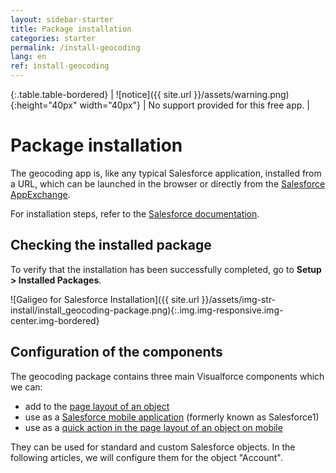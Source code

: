 ```yaml
---
layout: sidebar-starter
title: Package installation
categories: starter
permalink: /install-geocoding
lang: en
ref: install-geocoding
---
```


{:.table.table-bordered}
| ![notice]({{ site.url }}/assets/warning.png){:height="40px" width="40px"}  | No support provided for this free app. |

# Package installation

The geocoding app is, like any typical Salesforce application, installed from a URL, which can be launched in the browser or directly from the [Salesforce AppExchange](https://appexchange.salesforce.com/appxListingDetail?listingId=a0N30000000q66zEAA).

For installation steps, refer to the [Salesforce documentation](https://developer.salesforce.com/docs/atlas.en-us.appExchangeInstallGuide.meta/appExchangeInstallGuide/appexchange_install_installation.htm).

## Checking the installed package

To verify that the installation has been successfully completed, go to **Setup > Installed Packages**.

![Galigeo for Salesforce Installation]({{ site.url }}/assets/img-str-install/install_geocoding-package.png){:.img.img-responsive.img-center.img-bordered}

## Configuration of the components

The geocoding package contains three main Visualforce components which we can:
- add to the [page layout of an object](#integration-into-the-page-layout-of-an-account)
- use as a [Salesforce mobile application](/config-mobile-app#mobile-component) (formerly known as Salesforce1)
- use as a [quick action in the page layout of an object on mobile](/config-mobile-app#salesforce1-quick-action-configuration)

They can be used for standard and custom Salesforce objects. In the following articles, we will configure them for the object "Account".